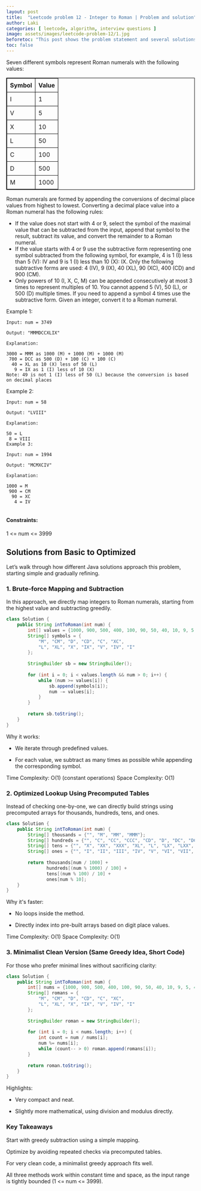 ```yaml
---
layout: post
title:  "Leetcode problem 12 - Integer to Roman | Problem and solution"
author: Laki
categories: [ leetcode, algorithm, interview questions ]
image: assets/images/leetcode-problem-12/1.jpg
beforetoc: "This post shows the problem statement and several solutions for leetcode Integer to Roman problem"
toc: false
---
```

Seven different symbols represent Roman numerals with the following values:

<table style="border: 1px solid black; border-collapse: collapse;">
  <thead>
    <tr>
      <th style="border: 1px solid black; padding: 8px;">Symbol</th>
      <th style="border: 1px solid black; padding: 8px;">Value</th>
    </tr>
  </thead>
  <tbody>
    <tr>
      <td style="border: 1px solid black; padding: 8px;">I</td>
      <td style="border: 1px solid black; padding: 8px;">1</td>
    </tr>
    <tr>
      <td style="border: 1px solid black; padding: 8px;">V</td>
      <td style="border: 1px solid black; padding: 8px;">5</td>
    </tr>
    <tr>
      <td style="border: 1px solid black; padding: 8px;">X</td>
      <td style="border: 1px solid black; padding: 8px;">10</td>
    </tr>
    <tr>
      <td style="border: 1px solid black; padding: 8px;">L</td>
      <td style="border: 1px solid black; padding: 8px;">50</td>
    </tr>
    <tr>
      <td style="border: 1px solid black; padding: 8px;">C</td>
      <td style="border: 1px solid black; padding: 8px;">100</td>
    </tr>
    <tr>
      <td style="border: 1px solid black; padding: 8px;">D</td>
      <td style="border: 1px solid black; padding: 8px;">500</td>
    </tr>
    <tr>
      <td style="border: 1px solid black; padding: 8px;">M</td>
      <td style="border: 1px solid black; padding: 8px;">1000</td>
    </tr>
  </tbody>
</table>
Roman numerals are formed by appending the conversions of decimal place values from highest to lowest. Converting a decimal place value into a Roman numeral has the following rules:

- If the value does not start with 4 or 9, select the symbol of the maximal value that can be subtracted from the input, append that symbol to the result, subtract its value, and convert the remainder to a Roman numeral.
- If the value starts with 4 or 9 use the subtractive form representing one symbol subtracted from the following symbol, for example, 4 is 1 (I) less than 5 (V): IV and 9 is 1 (I) less than 10 (X): IX. Only the following subtractive forms are used: 4 (IV), 9 (IX), 40 (XL), 90 (XC), 400 (CD) and 900 (CM).
- Only powers of 10 (I, X, C, M) can be appended consecutively at most 3 times to represent multiples of 10. You cannot append 5 (V), 50 (L), or 500 (D) multiple times. If you need to append a symbol 4 times use the subtractive form.
Given an integer, convert it to a Roman numeral.

 
Example 1:
```
Input: num = 3749

Output: "MMMDCCXLIX"

Explanation:

3000 = MMM as 1000 (M) + 1000 (M) + 1000 (M)
 700 = DCC as 500 (D) + 100 (C) + 100 (C)
  40 = XL as 10 (X) less of 50 (L)
   9 = IX as 1 (I) less of 10 (X)
Note: 49 is not 1 (I) less of 50 (L) because the conversion is based on decimal places
```
Example 2:
```
Input: num = 58

Output: "LVIII"

Explanation:

50 = L
 8 = VIII
Example 3:

Input: num = 1994

Output: "MCMXCIV"

Explanation:

1000 = M
 900 = CM
  90 = XC
   4 = IV
 
```
#### Constraints:

1 <= num <= 3999

## Solutions from Basic to Optimized
Let’s walk through how different Java solutions approach this problem, starting simple and gradually refining.

### 1. Brute-force Mapping and Subtraction
In this approach, we directly map integers to Roman numerals, starting from the highest value and subtracting greedily.

```java
class Solution {
    public String intToRoman(int num) {
        int[] values = {1000, 900, 500, 400, 100, 90, 50, 40, 10, 9, 5, 4, 1};
        String[] symbols = {
            "M", "CM", "D", "CD", "C", "XC",
            "L", "XL", "X", "IX", "V", "IV", "I"
        };
        
        StringBuilder sb = new StringBuilder();
        
        for (int i = 0; i < values.length && num > 0; i++) {
            while (num >= values[i]) {
                sb.append(symbols[i]);
                num -= values[i];
            }
        }
        
        return sb.toString();
    }
}
```
Why it works:
- We iterate through predefined values.

- For each value, we subtract as many times as possible while appending the corresponding symbol.

Time Complexity: O(1) (constant operations)
Space Complexity: O(1)

### 2. Optimized Lookup Using Precomputed Tables
Instead of checking one-by-one, we can directly build strings using precomputed arrays for thousands, hundreds, tens, and ones.

```java
class Solution {
    public String intToRoman(int num) {
        String[] thousands = {"", "M", "MM", "MMM"};
        String[] hundreds = {"", "C", "CC", "CCC", "CD", "D", "DC", "DCC", "DCCC", "CM"};
        String[] tens = {"", "X", "XX", "XXX", "XL", "L", "LX", "LXX", "LXXX", "XC"};
        String[] ones = {"", "I", "II", "III", "IV", "V", "VI", "VII", "VIII", "IX"};
        
        return thousands[num / 1000] + 
               hundreds[(num % 1000) / 100] +
               tens[(num % 100) / 10] +
               ones[num % 10];
    }
}
```
Why it's faster:
- No loops inside the method.

- Directly index into pre-built arrays based on digit place values.

Time Complexity: O(1)
Space Complexity: O(1)

### 3. Minimalist Clean Version (Same Greedy Idea, Short Code)
For those who prefer minimal lines without sacrificing clarity:

```java
class Solution {
    public String intToRoman(int num) {
        int[] nums = {1000, 900, 500, 400, 100, 90, 50, 40, 10, 9, 5, 4, 1};
        String[] romans = {
            "M", "CM", "D", "CD", "C", "XC",
            "L", "XL", "X", "IX", "V", "IV", "I"
        };
        
        StringBuilder roman = new StringBuilder();
        
        for (int i = 0; i < nums.length; i++) {
            int count = num / nums[i];
            num %= nums[i];
            while (count-- > 0) roman.append(romans[i]);
        }
        
        return roman.toString();
    }
}
```
Highlights:
- Very compact and neat.

- Slightly more mathematical, using division and modulus directly.

### Key Takeaways
Start with greedy subtraction using a simple mapping.

Optimize by avoiding repeated checks via precomputed tables.

For very clean code, a minimalist greedy approach fits well.

All three methods work within constant time and space, as the input range is tightly bounded (1 <= num <= 3999).
